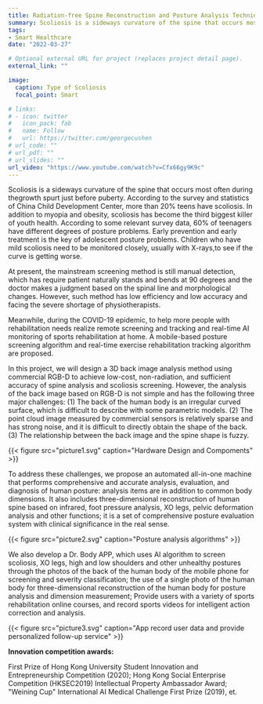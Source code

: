 ```yaml
---
title: Radiation-free Spine Reconstruction and Posture Analysis Techniques with 3D Imaging
summary: Scoliosis is a sideways curvature of the spine that occurs most often during thegrowth spurt just before puberty. According to the survey and statistics of China Child Development Center, more than 20% teens have scoliosis.
tags:
- Smart Healthcare
date: "2022-03-27"

# Optional external URL for project (replaces project detail page).
external_link: ""

image:
  caption: Type of Scoliosis 
  focal_point: Smart

# links:
# - icon: twitter
#   icon_pack: fab
#   name: Follow
#   url: https://twitter.com/georgecushen
# url_code: ""
# url_pdf: ""
# url_slides: ""
url_video: "https://www.youtube.com/watch?v=Cfx66gy9K9c"
---
```


Scoliosis is a sideways curvature of the spine that occurs most often during thegrowth spurt just before puberty. According to the survey and statistics of China Child Development Center, more than 20% teens have scoliosis. In addition to myopia and obesity, scoliosis has become the third biggest killer of youth health. According to some relevant survey data, 60% of teenagers have different degrees of posture problems. Early prevention and early treatment is the key of adolescent posture problems. Children who have mild scoliosis need to be monitored closely, usually with X-rays,to see if the curve is getting worse.

At present, the mainstream screening method is still manual detection, which has require patient naturally stands and bends at 90 degrees and the doctor makes a judgment based on the spinal line and morphological changes. However, such method has low efficiency and low accuracy and facing the severe shortage of physiotherapists. 

Meanwhile, during the COVID-19 epidemic, to help more people with rehabilitation needs realize remote screening and tracking and real-time AI monitoring of sports rehabilitation at home. A mobile-based posture screening algorithm and real-time exercise rehabilitation tracking algorithm are proposed.

In this project, we will design a 3D back image analysis method using commercial RGB-D to achieve low-cost, non-radiation, and sufficient accuracy of spine analysis and scoliosis screening. However, the analysis of the back image based on RGB-D is not simple and has the following three major challenges: (1) The back of the human body is an irregular curved surface, which is difficult to describe with some parametric models. (2) The point cloud image measured by commercial sensors is relatively sparse and has strong noise, and it is difficult to directly obtain the shape of the back. (3) The relationship between the back image and the spine shape is fuzzy.

{{< figure src="picture1.svg" caption="Hardware Design and Compoments" >}}

To address these challenges, we propose an automated all-in-one machine that performs comprehensive and accurate analysis, evaluation, and diagnosis of human posture: analysis items are in addition to common body dimensions. It also includes three-dimensional reconstruction of human spine based on infrared, foot pressure analysis, XO legs, pelvic deformation analysis and other functions; it is a set of comprehensive posture evaluation system with clinical significance in the real sense.

{{< figure src="picture2.svg" caption="Posture analysis algorithms" >}}

We also develop a Dr. Body APP, which uses AI algorithm to screen scoliosis, XO legs, high and low shoulders and other unhealthy postures through the photos of the back of the human body of the mobile phone for screening and severity classification; the use of a single photo of the human body for three-dimensional reconstruction of the human body for posture analysis and dimension measurement; Provide users with a variety of sports rehabilitation online courses, and record sports videos for intelligent action correction and analysis.

{{< figure src="picture3.svg" caption="App record user data and provide personalized follow-up service" >}}

**Innovation competition awards:** 

First Prize of Hong Kong University Student Innovation and Entrepreneurship Competition (2020); Hong Kong Social Enterprise Competition (HKSEC2019) Intellectual Property Ambassador Award; "Weining Cup" International AI Medical Challenge First Prize (2019), et.
